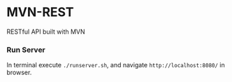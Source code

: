 # MVN-REST

RESTful API built with MVN

### Run Server
In terminal execute `./runserver.sh`, and navigate `http://localhost:8080/` in browser. 
